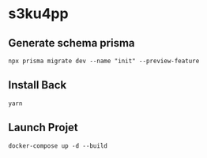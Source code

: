 # s3ku4pp

## Generate schema prisma
```npx prisma migrate dev --name "init" --preview-feature```

## Install Back
```yarn``` 

## Launch Projet
```docker-compose up -d --build```
